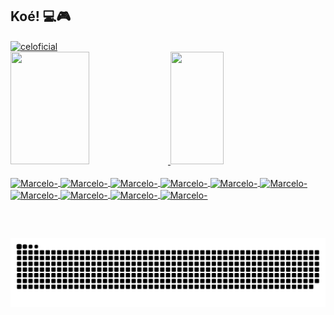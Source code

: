 ## Koé! 💻🎮

<div>
  <a href="https://github.com/celoficial">
    <div style="display: block;">
      <img align="center" src="https://komarev.com/ghpvc/?username=SEUUSUARIO&color=green" alt="celoficial" />
    </div>
  
  <img height="180em" width="50%" src="https://github-readme-stats.vercel.app/api?username=celoficial&show_icons=true&theme=dracula&include_all_commits=true&count_private=true&hide=contribs,prs"/>
  <img height="180em" width="41%" src="https://github-readme-stats.vercel.app/api/top-langs/?username=celoficial&layout=compact&langs_count=16&theme=dracula" />
</div>

<div style="display: inline_block"><br>
  <img align="center" alt="Marcelo-" src="https://img.icons8.com/color/48/000000/python--v1.png"/>
  <img align="center" alt="Marcelo-" src="https://img.icons8.com/color/48/000000/c-sharp-logo.png"/>
  <img align="center" alt="Marcelo-" src="https://img.icons8.com/color/50/000000/php.png"/>
  <img align="center" alt="Marcelo-" src="https://img.icons8.com/color/48/000000/html-5--v1.png"/>
  <img align="center" alt="Marcelo-" src="https://img.icons8.com/color/48/000000/css3.png"/>
  <img align="center" alt="Marcelo-" src="https://img.icons8.com/color/48/000000/javascript--v1.png"/>
  <img align="center" alt="Marcelo-" src="https://img.icons8.com/color/48/000000/typescript.png" />
  <img align="center" alt="Marcelo-" src="https://img.icons8.com/color/50/000000/angularjs.png"/>
  <img align="center" alt="Marcelo-" src="https://img.icons8.com/color/48/000000/azure-1.png"/>
  <img align="center" alt="Marcelo-" src="https://img.icons8.com/color/48/000000/amazon-web-services.png"/>
</div>

##

<div>
  <a href="https://www.linkedin.com/in/marcelo-a-rocha/" target="_blank"><img src="https://img.shields.io/badge/LinkedIn-0077B5?style=for-the-badge&logo=linkedin&logoColor=white" alt=""></a>
  <a href="https://twitter.com/rochamarcelo_" target="_blank"><img src="https://img.shields.io/badge/Twitter-1DA1F2?style=for-the-badge&logo=twitter&logoColor=white" alt=""></a>
  <a href="https://www.instagram.com/celoficial/" target="_blank"><img src="https://img.shields.io/badge/Instagram-E4405F?style=for-the-badge&logo=instagram&logoColor=white" alt=""></a>
  
  ![Snake animation](https://github.com/celoficial/celoficial/blob/output/github-snake-dark.svg)
</div>

<!--
**celoficial/celoficial** is a ✨ _special_ ✨ repository because its `README.md` (this file) appears on your GitHub profile.

Here are some ideas to get you started:

- 🔭 I’m currently working on ...
- 🌱 I’m currently learning ...
- 👯 I’m looking to collaborate on ...
- 🤔 I’m looking for help with ...
- 💬 Ask me about ...
- 📫 How to reach me: ...
- 😄 Pronouns: ...
- ⚡ Fun fact: ...
-->
